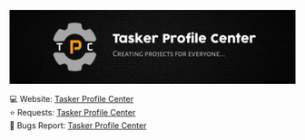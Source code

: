 <!-- Project Title -->
![Banner](banner.jpg)


💻 Website: [Tasker Profile Center](https://taskerprofilecenter.com/)<br/>
⭐ Requests: [Tasker Profile Center](https://requests.taskerprofilecenter.com/)<br/>
🐞 Bugs Report: [Tasker Profile Center](https://bug-reports.taskerprofilecenter.com/)<br/>
